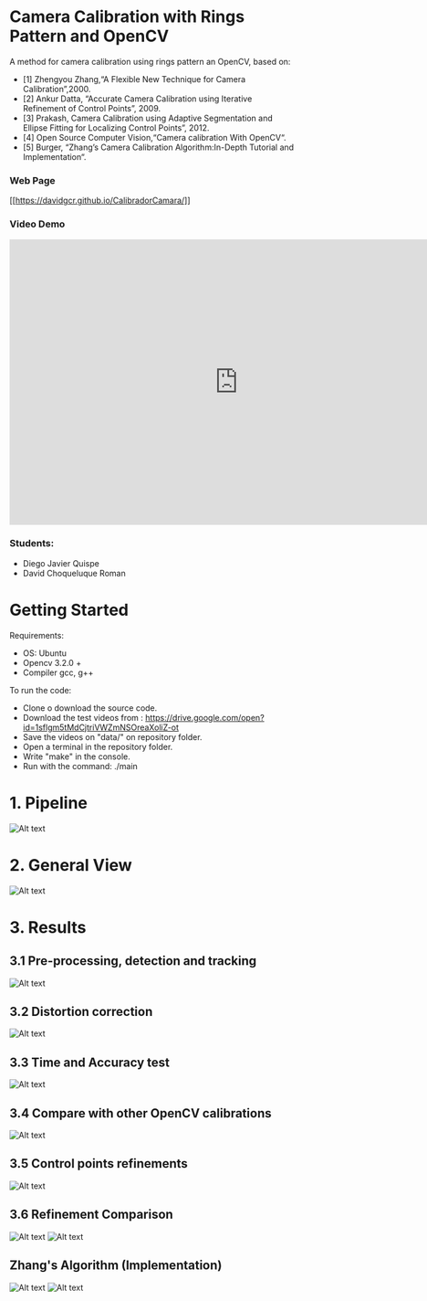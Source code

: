 # Camera Calibration with Rings Pattern and  OpenCV
A method for camera calibration using rings pattern an OpenCV, based on:
- [1] Zhengyou Zhang,“A Flexible New Technique for Camera Calibration”,2000.
- [2] Ankur Datta, “Accurate Camera Calibration using Iterative Refinement of Control Points”, 2009.
- [3] Prakash, Camera Calibration using Adaptive Segmentation and Ellipse Fitting for Localizing Control Points”, 2012.
- [4] Open Source Computer Vision,“Camera calibration With OpenCV“.
- [5] Burger, “Zhang’s Camera Calibration Algorithm:In-Depth Tutorial and Implementation“.

### Web Page

[[https://davidgcr.github.io/CalibradorCamara/]]

### Video Demo

<iframe width="800" height="500" src="https://youtu.be/f9BiisoXgWY" frameborder="0" allow="accelerometer; autoplay; encrypted-media; gyroscope; picture-in-picture" allowfullscreen></iframe>

### Students: 
- Diego Javier Quispe 
- David Choqueluque Roman


# Getting Started
Requirements:
- OS: Ubuntu
- Opencv 3.2.0 +
- Compiler gcc, g++

To run the code:

- Clone o download the source code.
- Download the test videos from : https://drive.google.com/open?id=1sflgm5tMdCjtriVWZmNSOreaXoliZ-ot
- Save the videos on "data/" on repository folder.
- Open a terminal in the repository folder.
- Write "make" in the console.
- Run with the command: ./main

# 1. Pipeline
![Alt text](https://github.com/davidGCR/CalibradorCamara/blob/master/results/images/pipeline_calibrador.png?raw=true "Title")

# 2. General View
![Alt text](https://github.com/davidGCR/CalibradorCamara/blob/master/results/images/GeneralPicture.png?raw=true "Title")

# 3. Results
## 3.1 Pre-processing, detection and tracking
![Alt text](https://github.com/davidGCR/CalibradorCamara/blob/master/results/images/pre-detect-track.png?raw=true "Title")

## 3.2 Distortion correction
![Alt text](https://github.com/davidGCR/CalibradorCamara/blob/master/results/images/undistord_remap.png?raw=true "Title")

## 3.3 Time and Accuracy test
![Alt text](https://github.com/davidGCR/CalibradorCamara/blob/master/results/images/time-acc.png?raw=true "Title")

## 3.4 Compare with other  OpenCV calibrations
![Alt text](https://github.com/davidGCR/CalibradorCamara/blob/master/results/images/c1-c2-accuracy.png?raw=true "Title")

## 3.5 Control points refinements
![Alt text](https://github.com/davidGCR/CalibradorCamara/blob/master/results/images/refinement.png?raw=true "Title")

## 3.6 Refinement Comparison
![Alt text](https://github.com/davidGCR/CalibradorCamara/blob/master/results/images/refinement-plot-c1.png?raw=true "Title")
![Alt text](https://github.com/davidGCR/CalibradorCamara/blob/master/results/images/refinement-plot-c2.png?raw=true "Title")

## Zhang's Algorithm (Implementation)
![Alt text](https://github.com/davidGCR/CalibradorCamara/blob/master/results/images/zhang-c1.png?raw=true "Title")
![Alt text](https://github.com/davidGCR/CalibradorCamara/blob/master/results/images/zhang-c2.png?raw=true "Title")

